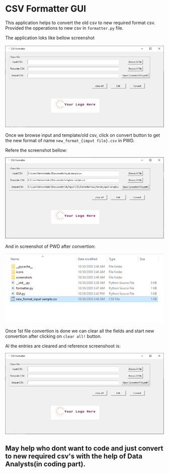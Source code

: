 # CSV Formatter GUI
This application helps to convert the old csv to new required format csv. Provided the opperations to new csv in `formatter.py` file.

The application loks like bellow screenshot <br>
<br>
![screenshot-1](./src/screenshots/screenshot-1.png)
 
Once we browse input and template/old csv, click on convert button to get the new format of name `new_format_{imput file}.csv` in PWD.

Refere the screenshot bellow:

![screenshot-2](./src/screenshots/screenshot-2.png)

And in screenshot of PWD after convertion:

![screenshot-3](./src/screenshots/screenshot-3.png)

Once 1st file convertion is done we can clear all the fields and start new convertion after clicking on `clear all!` button.

Al the entries are cleared and reference screenshoot is:

![screenshot-1](./src/screenshots/screenshot-1.png)

## May help who dont want to code and just convert to new required csv's with the help of Data Analysts(in coding part). 